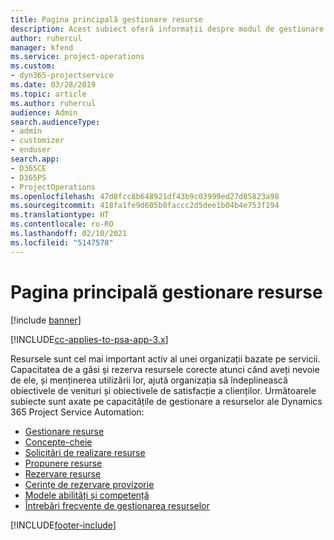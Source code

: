 ```yaml
---
title: Pagina principală gestionare resurse
description: Acest subiect oferă informații despre modul de gestionare a resurselor.
author: ruhercul
manager: kfend
ms.service: project-operations
ms.custom:
- dyn365-projectservice
ms.date: 03/28/2019
ms.topic: article
ms.author: ruhercul
audience: Admin
search.audienceType:
- admin
- customizer
- enduser
search.app:
- D365CE
- D365PS
- ProjectOperations
ms.openlocfilehash: 47d8fcc8b648921df43b9c03999ed27d85823a98
ms.sourcegitcommit: 418fa1fe9d605b8faccc2d5dee1b04b4e753f194
ms.translationtype: HT
ms.contentlocale: ro-RO
ms.lasthandoff: 02/10/2021
ms.locfileid: "5147578"
---
```

# <a name="resource-management-home-page"></a>Pagina principală gestionare resurse

[!include [banner](../includes/psa-now-project-operations.md)]

[!INCLUDE[cc-applies-to-psa-app-3.x](../includes/cc-applies-to-psa-app-3x.md)]

Resursele sunt cel mai important activ al unei organizații bazate pe servicii. Capacitatea de a găsi și rezerva resursele corecte atunci când aveți nevoie de ele, și menținerea utilizării lor, ajută organizația să îndeplinească obiectivele de venituri și obiectivele de satisfacție a clienților. Următoarele subiecte sunt axate pe capacitățile de gestionare a resurselor ale Dynamics 365 Project Service Automation:

- [Gestionare resurse](manage-resources.md)
- [Concepte-cheie](reports-key-concepts.md)
- [Solicitări de realizare resurse](resource-management-fulfill-requests.md)
- [Propunere resurse](resource-management-propose-resources.md)
- [Rezervare resurse](resource-management-book-resources-scheduleboard.md)
- [Cerințe de rezervare provizorie](resource-management-softbook-requirements.md)
- [Modele abilități și competență](resource-management-skills-proficiency.md)
- [Întrebări frecvente de gestionarea resurselor](resource-management-faq.md)


[!INCLUDE[footer-include](../includes/footer-banner.md)]